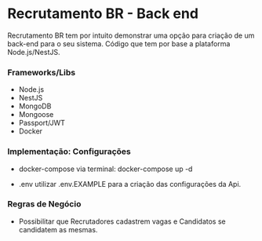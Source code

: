 
# Recrutamento BR - Back end
Recrutamento BR tem por intuito demonstrar uma opção para criação de um back-end para o seu sistema. Código que tem por base a plataforma Node.js/NestJS.
 

### Frameworks/Libs
- Node.js
- NestJS
- MongoDB
- Mongoose
- Passport/JWT
- Docker


### Implementação: Configurações
- docker-compose
via terminal: docker-compose up -d

- .env
utilizar .env.EXAMPLE para a criação das configurações da Api.


### Regras de Negócio
- Possibilitar que Recrutadores cadastrem vagas e Candidatos se candidatem as mesmas.
